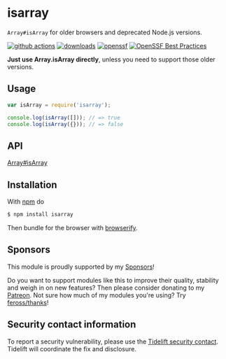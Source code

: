
# isarray

`Array#isArray` for older browsers and deprecated Node.js versions.

[![github actions][actions-image]][actions-url]
[![downloads](https://img.shields.io/npm/dm/isarray.svg)](https://www.npmjs.org/package/isarray)
[![openssf](https://api.securityscorecards.dev/projects/github.com/juliangruber/isarray/badge)](https://deps.dev/npm/isarray)
[![OpenSSF Best Practices](https://www.bestpractices.dev/projects/6288/badge)](https://www.bestpractices.dev/projects/6288)

__Just use Array.isArray directly__, unless you need to support those older versions.

## Usage

```js
var isArray = require('isarray');

console.log(isArray([])); // => true
console.log(isArray({})); // => false
```

## API

[Array#isArray](https://developer.mozilla.org/en-US/docs/Web/JavaScript/Reference/Global_Objects/Array/isArray)

## Installation

With [npm](https://npmjs.org) do

```bash
$ npm install isarray
```

Then bundle for the browser with
[browserify](https://github.com/substack/node-browserify).

## Sponsors

This module is proudly supported by my [Sponsors](https://github.com/juliangruber/sponsors)!

Do you want to support modules like this to improve their quality, stability and weigh in on new features? Then please consider donating to my [Patreon](https://www.patreon.com/juliangruber). Not sure how much of my modules you're using? Try [feross/thanks](https://github.com/feross/thanks)!

## Security contact information

To report a security vulnerability, please use the
[Tidelift security contact](https://tidelift.com/security).
Tidelift will coordinate the fix and disclosure.

[actions-image]: https://img.shields.io/endpoint?url=https://github-actions-badge-u3jn4tfpocch.runkit.sh/juliangruber/isarray
[actions-url]: https://github.com/juliangruber/isarray/actions
